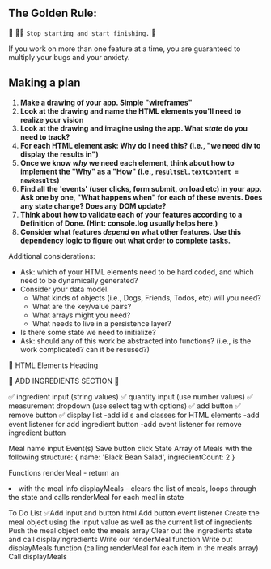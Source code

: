## The Golden Rule: 

🦸 🦸‍♂️ `Stop starting and start finishing.` 🏁

If you work on more than one feature at a time, you are guaranteed to multiply your bugs and your anxiety.

## Making a plan

1) **Make a drawing of your app. Simple "wireframes"** 
1) **Look at the drawing and name the HTML elements you'll need to realize your vision**
1) **Look at the drawing and imagine using the app. What _state_ do you need to track?** 
1) **For each HTML element ask: Why do I need this? (i.e., "we need div to display the results in")** 
1) **Once we know _why_ we need each element, think about how to implement the "Why" as a "How" (i.e., `resultsEl.textContent = newResults`)**
1) **Find all the 'events' (user clicks, form submit, on load etc) in your app. Ask one by one, "What happens when" for each of these events. Does any state change? Does any DOM update?**
1) **Think about how to validate each of your features according to a Definition of Done. (Hint: console.log usually helps here.)**
1) **Consider what features _depend_ on what other features. Use this dependency logic to figure out what order to complete tasks.**

Additional considerations:
- Ask: which of your HTML elements need to be hard coded, and which need to be dynamically generated?
- Consider your data model. 
  - What kinds of objects (i.e., Dogs, Friends, Todos, etc) will you need? 
  - What are the key/value pairs? 
  - What arrays might you need? 
  - What needs to live in a persistence layer?
- Is there some state we need to initialize?
- Ask: should any of this work be abstracted into functions? (i.e., is the work complicated? can it be resused?)



🎁 HTML Elements
Heading 

🎁 ADD INGREDIENTS SECTION 🎁  

✅ ingredient input (string values)
✅ quantity input (use number values)
✅ measurement dropdown (use select tag with options)
✅ add button
✅ remove button
✅ display list 
  -add id's and classes for HTML elements
  -add event listener for add ingredient button 
  -add event listener for remove ingredient button

Meal name input
Event(s)
Save button click
State
Array of Meals with the following structure:
{
  name: 'Black Bean Salad',
  ingredientCount: 2
}


Functions
renderMeal - return an <li> with the meal info
displayMeals - clears the list of meals, loops through the state and calls renderMeal for each meal in state

To Do List
 ✅Add input and button html
 Add button event listener
 Create the meal object using the input value as well as the current list of ingredients
 Push the meal object onto the meals array
 Clear out the ingredients state and call displayIngredients
 Write our renderMeal function
 Write out displayMeals function (calling renderMeal for each item in the meals array)
 Call displayMeals